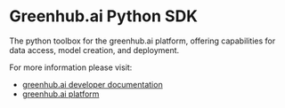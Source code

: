 
# Greenhub.ai Python SDK

The python toolbox for the greenhub.ai platform, offering capabilities for data access, model creation, and deployment.

For more information please visit:
- [greenhub.ai developer documentation](https://docs.greenhub.ai)
- [greenhub.ai platform](https://greenhub.ai)
